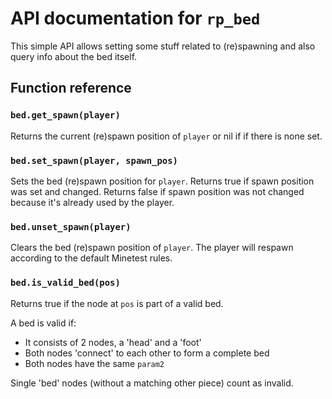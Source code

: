 # API documentation for `rp_bed`

This simple API allows setting some stuff related to (re)spawning
and also query info about the bed itself.

## Function reference

### `bed.get_spawn(player)`

Returns the current (re)spawn position of `player` or nil if if there is
none set.

### `bed.set_spawn(player, spawn_pos)`

Sets the bed (re)spawn position for `player`.
Returns true if spawn position was set and changed.
Returns false if spawn position was not changed because
it's already used by the player.


### `bed.unset_spawn(player)`

Clears the bed (re)spawn position of `player`. The player will respawn
according to the default Minetest rules.

### `bed.is_valid_bed(pos)`

Returns true if the node at `pos` is part of a valid bed.

A bed is valid if:

* It consists of 2 nodes, a 'head' and a 'foot'
* Both nodes 'connect' to each other to form a complete bed
* Both nodes have the same `param2`

Single 'bed' nodes (without a matching other piece) count as invalid.
